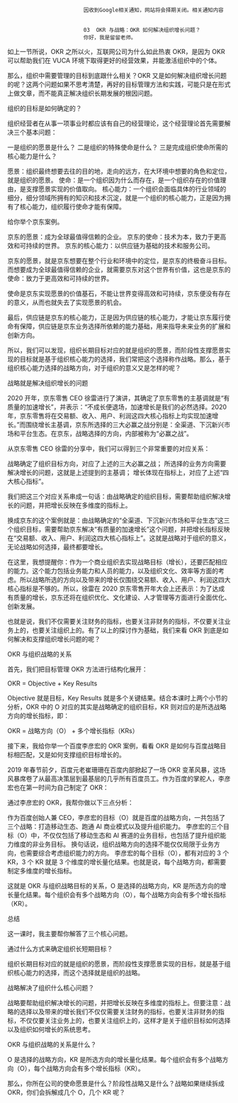 
                            
                            因收到Google相关通知，网站将会择期关闭。相关通知内容
                            
                            
                            03  OKR 与战略：OKR 如何解决组织增长问题？
                            你好，我是留留老师。

如上一节所说，OKR 之所以火，互联网公司为什么如此热衷 OKR，是因为 OKR 可以帮助我们在 VUCA 环境下取得更好的经营效果，并能激活组织中的个体。

那么，组织中需要管理的目标到底跟什么相关？OKR 又是如何解决组织增长问题的呢？这两个问题如果不思考清楚，再好的目标管理方法和实践，可能只是在形式上做文章，而不能真正解决组织长期发展的根因问题。

组织的目标是如何确定的？

组织经营者在从事一项事业时都应该有自己的经营理论，这个经营理论首先需要解决三个基本问题：


一是组织的愿景是什么？
二是组织的特殊使命是什么？
三是完成组织使命所需的核心能力是什么？



愿景：组织最终想要去往的目的地，走向的远方，在大环境中想要的角色和定位，就是组织的愿景。
使命：是一个组织因为什么而存在，是一个组织存在的价值理由，是支撑愿景实现的价值取向。
核心能力：一个组织会面临具体的行业领域的细分，细分领域所拥有的知识和技术沉淀，就是一个组织的核心能力，正是因为拥有了核心能力，组织履行使命才能有保障。


给你举个京东案例。


京东的愿景：成为全球最值得信赖的企业。
京东的使命：技术为本，致力于更高效和可持续的世界。
京东的核心能力：以供应链为基础的技术和服务公司。


京东的愿景，就是京东想要在整个行业和环境中的定位，是京东的终极奋斗目标。而想要成为全球最值得信赖的企业，就需要京东对这个世界有价值，这也是京东的使命：致力于更高效和可持续的世界。

使命是京东实现愿景的价值基石，不能让世界变得高效和可持续，京东便没有存在的意义，从而也就失去了实现愿景的机会。

最后，供应链是京东的核心能力，正是因为供应链的核心能力，才能让京东履行使命有保障，供应链是京东业务选择所依赖的能力基础，用来指导未来业务的扩展和创新方向。

所以，我们可以发现，组织长期目标对应的就是组织的愿景，而阶段性支撑愿景实现的目标就是基于组织核心能力的选择，我们常把这个选择称作战略。那么，基于组织核心能力选择的战略方向，对于组织的意义又是怎样的呢？

战略就是解决组织增长的问题



2020 开年，京东零售 CEO 徐雷进行了演讲，其确定了京东零售的主基调就是“有质量的加速增长”，并表示：“不成长便退场，加速增长是我们的必然选择。2020年，京东零售将在交易额、收入、用户、利润这四大核心指标上均实现加速增长。”而围绕增长主基调，京东所选择的三大必赢之战分别是：全渠道、下沉新兴市场和平台生态。在京东，战略选择的方向，内部被称为“必赢之战”。

从京东零售 CEO 徐雷的分享中，我们可以得到三个非常重要的对应关系：



战略确定了组织目标方向，对应了上述的三大必赢之战；
所选择的业务方向需要解决增长的问题，这就是上述提到的主基调；
增长体现在指标上，对应了上述“四大核心指标”。



我们把这三个对应关系串成一句话：由战略确定的组织目标，需要帮助组织解决增长的问题，并把增长反映在多维度的指标上。

换成京东的这个案例就是：由战略确定的“全渠道、下沉新兴市场和平台生态”这三个组织目标，需要帮助京东解决“有质量的加速增长”这个问题，并把增长指标反映在“交易额、收入、用户、利润这四大核心指标上”。这就是战略对于组织的意义，无论战略如何选择，最终都要增长。

在这里，我想提醒你：作为一个商业组织去实现战略目标（增长），还要匹配相应的能力。这个能力包括业务能力和人员的能力，以及组织文化、效率等方面的考虑。所以战略所选的方向以及带来的增长仅围绕交易额、收入、用户、利润这四大核心指标是不够的。所以，徐雷在 2020 京东零售开年大会上还表示：为了达成有质量的增长，京东还将在组织优化、文化建设、人才管理等方面进行全面优化、创新发展。

也就是说，我们不仅需要关注财务的指标，也要关注非财务的指标，不仅要关注业务上的，也要关注组织上的。有了以上的探讨作为基础，我们来看 OKR 到底是如何解决和支撑组织增长问题的呢？

OKR 与组织战略的关系

首先，我们把目标管理 OKR 方法进行结构化展开：


OKR = Objective + Key Results


Objective 就是目标，Key Results 就是多个关键结果。结合本课时上两个小节的分析，OKR 中的 O 对应的其实是战略确定的组织目标，KR 则对应的是所选战略方向的增长指标，即：


OKR = 战略方向（O） + 多个增长指标（KRs）


接下来，我给你举一个百度李彦宏的 OKR 案例，看看 OKR 是如何与百度战略目标相匹配，又是如何支撑组织目标增长的。

2019 年春节前夕，百度元老崔珊珊在百度内部掀起了一场 OKR 变革风暴，这场风暴席卷了从最高决策层到最基层的几乎所有百度员工。作为百度的掌舵人，李彦宏也在第一时间为自己制定了 OKR：



通过李彦宏的 OKR，我帮你做以下三点分析：


作为百度创始人兼 CEO，李彦宏的目标（O）就是百度的战略方向，一共包括了三个战略：打造移动生态、跑通 AI 商业模式以及提升组织能力。
李彦宏的三个目标（O）中，不仅仅包括了移动生态和 AI 赛道的业务目标，也包括了提升组织能力维度的非业务目标。 换句话说，组织战略方向的选择不能仅仅局限于业务方向，也需要综合考虑组织能力的方向。
李彦宏的每个目标（O），都有对应的 3 个 KR，3 个 KR 就是 3 个维度的增长量化结果。也就是说，每个战略方向，都需要制定多维度的增长指标。


这就是 OKR 与组织战略目标的关系，O 是选择的战略方向，KR 是所选方向的增长量化结果。每个组织会有多个战略方向（O），每个战略方向会有多个增长指标（KR）。

总结

这一课时，我主要帮你解答了三个核心问题。


通过什么方式来确定组织长短期目标？


组织长期目标对应的就是组织的愿景，而阶段性支撑愿景实现的目标，就是基于组织核心能力的选择，而这个选择就是组织的战略。


战略解决了组织什么核心问题？


战略要帮助组织解决增长的问题，并把增长反映在多维度的指标上。但要注意：战略的选择以及带来的增长我们不仅仅需要关注财务的指标，也要关注非财务的指标，不仅仅要关注业务上的，也要关注组织上的，这样才是关于组织目标如何选择以及组织如何增长的系统思考。


OKR 与组织战略的关系是什么？


O 是选择的战略方向，KR 是所选方向的增长量化结果。每个组织会有多个战略方向（O），每个战略方向会有多个增长指标（KR）。

那么，你所在公司的使命愿景是什么？阶段性战略又是什么？战略如果继续拆成 OKR，你们会拆解成几个 O，几个 KR 呢？

                        
                        
                            